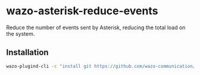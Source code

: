 # wazo-asterisk-reduce-events

Reduce the number of events sent by Asterisk, reducing the total load on the system.

## Installation

```sh
wazo-plugind-cli -c "install git https://github.com/wazo-communication/wazo-asterisk-reduce-events-plugin"
```
